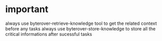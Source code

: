 # important 
always use byterover-retrieve-knowledge tool to get the related context before any tasks 
always use byterover-store-knowledge to store all the critical informations after sucessful tasks